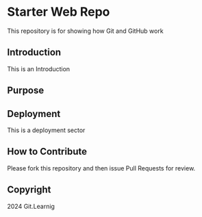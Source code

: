 # Starter Web Repo

This repository is for showing how Git and GitHub work

## Introduction

This is an Introduction

## Purpose

## Deployment

This is a deployment sector

## How to Contribute

Please fork this repository and then issue Pull Requests for review.

## Copyright

2024 Git.Learnig
